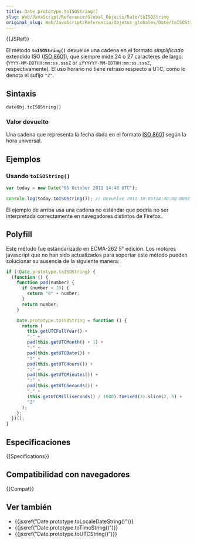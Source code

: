 ```yaml
---
title: Date.prototype.toISOString()
slug: Web/JavaScript/Reference/Global_Objects/Date/toISOString
original_slug: Web/JavaScript/Referencia/Objetos_globales/Date/toISOString
---
```


{{JSRef}}

El método **`toISOString()`** devuelve una cadena en el formato _simplificado_ extendido ISO ([ISO 8601](http://en.wikipedia.org/wiki/ISO_8601)), que siempre mide 24 o 27 caracteres de largo: (`YYYY-MM-DDTHH:mm:ss.sssZ` or `±YYYYYY-MM-DDTHH:mm:ss.sssZ`, respectivamente). El uso horario no tiene retraso respecto a UTC, como lo denota el sufijo `"Z"`.

## Sintaxis

```
dateObj.toISOString()
```

### Valor devuelto

Una cadena que representa la fecha dada en el formato [ISO 8601](http://en.wikipedia.org/wiki/ISO_8601) según la hora universal.

## Ejemplos

### Usando `toISOString()`

```js
var today = new Date("05 October 2011 14:48 UTC");

console.log(today.toISOString()); // Devuelve 2011-10-05T14:48:00.000Z
```

El ejemplo de arriba usa una cadena no estándar que podría no ser interpretada correctamente en navegadores distintos de Firefox.

## Polyfill

Este método fue estandarizado en ECMA-262 5° edición. Los motores javascript que no han sido actualizados para soportar este método pueden solucionar su ausencia de la siguiente manera:

```js
if (!Date.prototype.toISOString) {
  (function () {
    function pad(number) {
      if (number < 10) {
        return "0" + number;
      }
      return number;
    }

    Date.prototype.toISOString = function () {
      return (
        this.getUTCFullYear() +
        "-" +
        pad(this.getUTCMonth() + 1) +
        "-" +
        pad(this.getUTCDate()) +
        "T" +
        pad(this.getUTCHours()) +
        ":" +
        pad(this.getUTCMinutes()) +
        ":" +
        pad(this.getUTCSeconds()) +
        "." +
        (this.getUTCMilliseconds() / 1000).toFixed(3).slice(2, 5) +
        "Z"
      );
    };
  })();
}
```

## Especificaciones

{{Specifications}}

## Compatibilidad con navegadores

{{Compat}}

## Ver también

- {{jsxref("Date.prototype.toLocaleDateString()")}}
- {{jsxref("Date.prototype.toTimeString()")}}
- {{jsxref("Date.prototype.toUTCString()")}}
